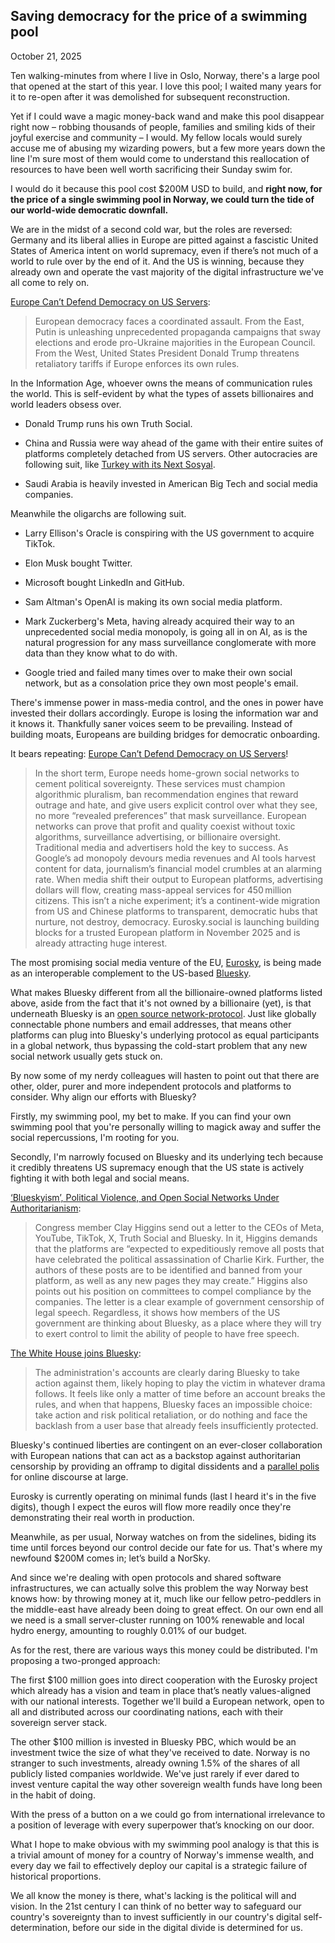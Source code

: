 Saving democracy for the price of a swimming pool
-------------------------------------------------

October 21, 2025

Ten walking-minutes from where I live in Oslo, Norway, there's a large pool that opened at the start of this year. I love this pool; I waited many years for it to re-open after it was demolished for subsequent reconstruction.

Yet if I could wave a magic money-back wand and make this pool disappear right now – robbing thousands of people, families and smiling kids of their joyful exercise and community – I would. My fellow locals would surely accuse me of abusing my wizarding powers, but a few more years down the line I'm sure most of them would come to understand this reallocation of resources to have been well worth sacrificing their Sunday swim for.

I would do it because this pool cost $200M USD to build, and **right now, for the price of a single swimming pool in Norway, we could turn the tide of our world-wide democratic downfall.**

We are in the midst of a second cold war, but the roles are reversed: Germany and its liberal allies in Europe are pitted against a fascistic United States of America intent on world supremacy, even if there’s not much of a world to rule over by the end of it. And the US is winning, because they already own and operate the vast majority of the digital infrastructure we've all come to rely on.

[Europe Can’t Defend Democracy on US Servers](https://www.techpolicy.press/europe-cant-defend-democracy-on-us-servers/):

> European democracy faces a coordinated assault. From the East, Putin is unleashing unprecedented propaganda campaigns that sway elections and erode pro-Ukraine majorities in the European Council. From the West, United States President Donald Trump threatens retaliatory tariffs if Europe enforces its own rules.

In the Information Age, whoever owns the means of communication rules the world. This is self-evident by what the types of assets billionaires and world leaders obsess over.

*   Donald Trump runs his own Truth Social.
    
*   China and Russia were way ahead of the game with their entire suites of platforms completely detached from US servers. Other autocracies are following suit, like [Turkey with its Next Sosyal](https://nordicmonitor.com/2025/08/erdogan-govt-pushes-people-to-use-next-app-as-turkey-moves-toward-china-style-digital-control/).
    
*   Saudi Arabia is heavily invested in American Big Tech and social media companies.
    

Meanwhile the oligarchs are following suit.

*   Larry Ellison's Oracle is conspiring with the US government to acquire TikTok.
    
*   Elon Musk bought Twitter.
    
*   Microsoft bought LinkedIn and GitHub.
    
*   Sam Altman's OpenAI is making its own social media platform.
    
*   Mark Zuckerberg's Meta, having already acquired their way to an unprecedented social media monopoly, is going all in on AI, as is the natural progression for any mass surveillance conglomerate with more data than they know what to do with.
    
*   Google tried and failed many times over to make their own social network, but as a consolation price they own most people's email.
    

There's immense power in mass-media control, and the ones in power have invested their dollars accordingly. Europe is losing the information war and it knows it. Thankfully saner voices seem to be prevailing. Instead of building moats, Europeans are building bridges for democratic onboarding.

It bears repeating: [Europe Can’t Defend Democracy on US Servers](https://www.techpolicy.press/europe-cant-defend-democracy-on-us-servers/)!

> In the short term, Europe needs home-grown social networks to cement political sovereignty. These services must champion algorithmic pluralism, ban recommendation engines that reward outrage and hate, and give users explicit control over what they see, no more “revealed preferences” that mask surveillance. European networks can prove that profit and quality coexist without toxic algorithms, surveillance advertising, or billionaire oversight. Traditional media and advertisers hold the key to success. As Google’s ad monopoly devours media revenues and AI tools harvest content for data, journalism’s financial model crumbles at an alarming rate. When media shift their output to European platforms, advertising dollars will flow, creating mass-appeal services for 450 million citizens. This isn’t a niche experiment; it’s a continent-wide migration from US and Chinese platforms to transparent, democratic hubs that nurture, not destroy, democracy. Eurosky.social is launching building blocks for a trusted European platform in November 2025 and is already attracting huge interest.

The most promising social media venture of the EU, [Eurosky](https://www.eurosky.social/), is being made as an interoperable complement to the US-based [Bluesky](https://bsky.social/about).

What makes Bluesky different from all the billionaire-owned platforms listed above, aside from the fact that it's not owned by a billionaire (yet), is that underneath Bluesky is an [open source network-protocol](https://atproto.com/). Just like globally connectable phone numbers and email addresses, that means other platforms can plug into Bluesky's underlying protocol as equal participants in a global network, thus bypassing the cold-start problem that any new social network usually gets stuck on.

By now some of my nerdy colleagues will hasten to point out that there are other, older, purer and more independent protocols and platforms to consider. Why align our efforts with Bluesky?

Firstly, my swimming pool, my bet to make. If you can find your own swimming pool that you're personally willing to magick away and suffer the social repercussions, I'm rooting for you.

Secondly, I'm narrowly focused on Bluesky and its underlying tech because it credibly threatens US supremacy enough that the US state is actively fighting it with both legal and social means.

[‘Blueskyism’, Political Violence, and Open Social Networks Under Authoritarianism](https://connectedplaces.online/blueskyism-political-violence-and-open-social-networks-under-authoritarianism/):

> Congress member Clay Higgins send out a letter to the CEOs of Meta, YouTube, TikTok, X, Truth Social and Bluesky. In it, Higgins demands that the platforms are “expected to expeditiously remove all posts that have celebrated the political assassination of Charlie Kirk. Further, the authors of these posts are to be identified and banned from your platform, as well as any new pages they may create.” Higgins also points out his position on committees to compel compliance by the companies. The letter is a clear example of government censorship of legal speech. Regardless, it shows how members of the US government are thinking about Bluesky, as a place where they will try to exert control to limit the ability of people to have free speech.

[The White House joins Bluesky](https://connectedplaces.leaflet.pub/3m3nci5fap22n):

> The administration's accounts are clearly daring Bluesky to take action against them, likely hoping to play the victim in whatever drama follows. It feels like only a matter of time before an account breaks the rules, and when that happens, Bluesky faces an impossible choice: take action and risk political retaliation, or do nothing and face the backlash from a user base that already feels insufficiently protected.

Bluesky's continued liberties are contingent on an ever-closer collaboration with European nations that can act as a backstop against authoritarian censorship by providing an offramp to digital dissidents and a [parallel polis](https://en.wikipedia.org/wiki/Parallel_Polis) for online discourse at large.

Eurosky is currently operating on minimal funds (last I heard it's in the five digits), though I expect the euros will flow more readily once they're demonstrating their real worth in production.

Meanwhile, as per usual, Norway watches on from the sidelines, biding its time until forces beyond our control decide our fate for us. That's where my newfound $200M comes in; let’s build a NorSky.

And since we're dealing with open protocols and shared software infrastructures, we can actually solve this problem the way Norway best knows how: by throwing money at it, much like our fellow petro-peddlers in the middle-east have already been doing to great effect. On our own end all we need is a small server-cluster running on 100% renewable and local hydro energy, amounting to roughly 0.01% of our budget.

As for the rest, there are various ways this money could be distributed. I'm proposing a two-pronged approach:

The first $100 million goes into direct cooperation with the Eurosky project which already has a vision and team in place that’s neatly values-aligned with our national interests. Together we'll build a European network, open to all and distributed across our coordinating nations, each with their sovereign server stack.

The other $100 million is invested in Bluesky PBC, which would be an investment twice the size of what they've received to date. Norway is no stranger to such investments, already owning 1.5% of the shares of all publicly listed companies worldwide. We've just rarely if ever dared to invest venture capital the way other sovereign wealth funds have long been in the habit of doing.

With the press of a button on a we could go from international irrelevance to a position of leverage with every superpower that’s knocking on our door.

What I hope to make obvious with my swimming pool analogy is that this is a trivial amount of money for a country of Norway's immense wealth, and every day we fail to effectively deploy our capital is a strategic failure of historical proportions.

We all know the money is there, what's lacking is the political will and vision. In the 21st century I can think of no better way to safeguard our country's sovereignty than to invest sufficiently in our country's digital self-determination, before our side in the digital divide is determined for us.
